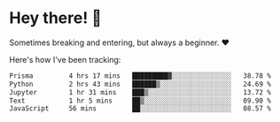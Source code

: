 # Hey there! 👋
Sometimes breaking and entering, but always a beginner. ❤️

Here's how I've been tracking:
<!--START_SECTION:waka-->

```txt
Prisma         4 hrs 17 mins   █████████▓░░░░░░░░░░░░░░░   38.78 %
Python         2 hrs 43 mins   ██████▒░░░░░░░░░░░░░░░░░░   24.69 %
Jupyter        1 hr 31 mins    ███▒░░░░░░░░░░░░░░░░░░░░░   13.72 %
Text           1 hr 5 mins     ██▒░░░░░░░░░░░░░░░░░░░░░░   09.90 %
JavaScript     56 mins         ██░░░░░░░░░░░░░░░░░░░░░░░   08.57 %
```

<!--END_SECTION:waka-->
